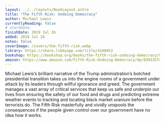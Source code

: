 ```yaml
---
layout: ../../layouts/BookLayout.astro
title: "The Fifth Risk: Undoing Democracy"
author: Michael Lewis
currentlyReading: false
# startDate:
finishDate: 2019 Jul 26
added: 2019 Jul 26
notes: false
coverImage: /covers/the-fifth-risk.webp
library: https://share.libbyapp.com/title/4188453
bookshop: https://bookshop.org/books/the-fifth-risk-undoing-democracy/9780393357455
amazon: https://www.amazon.com/Fifth-Risk-Undoing-Democracy/dp/0393357457
---
```


Michael Lewis’s brilliant narrative of the Trump administration’s botched presidential transition takes us into the engine rooms of a government under attack by its leaders through willful ignorance and greed. The government manages a vast array of critical services that keep us safe and underpin our lives from ensuring the safety of our food and drugs and predicting extreme weather events to tracking and locating black market uranium before the terrorists do. The Fifth Risk masterfully and vividly unspools the consequences if the people given control over our government have no idea how it works.

<!-- ### Notes & Highlights -->
